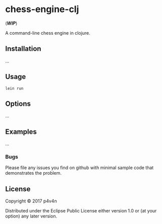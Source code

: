 # chess-engine-clj

(_**WIP**_)

A command-line chess engine in clojure.

## Installation

...

## Usage

```
lein run
```

## Options

...

## Examples

...

### Bugs

Please file any issues you find on github with minimal sample code that demonstrates the problem.

## License

Copyright © 2017 p4v4n

Distributed under the Eclipse Public License either version 1.0 or (at
your option) any later version.
